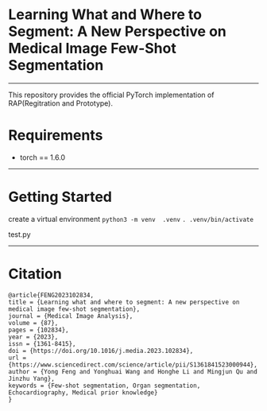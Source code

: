 # Learning What and Where to Segment: A New Perspective on Medical Image Few-Shot Segmentation
---
This repository provides the official PyTorch implementation of RAP(Regitration and Prototype).


# Requirements
* torch == 1.6.0

---
# Getting Started
create a virtual environment
`python3 -m venv  .venv`
`. .venv/bin/activate`

test.py

---
# Citation
```
@article{FENG2023102834,
title = {Learning what and where to segment: A new perspective on medical image few-shot segmentation},
journal = {Medical Image Analysis},
volume = {87},
pages = {102834},
year = {2023},
issn = {1361-8415},
doi = {https://doi.org/10.1016/j.media.2023.102834},
url = {https://www.sciencedirect.com/science/article/pii/S1361841523000944},
author = {Yong Feng and Yonghuai Wang and Honghe Li and Mingjun Qu and Jinzhu Yang},
keywords = {Few-shot segmentation, Organ segmentation, Echocardiography, Medical prior knowledge}
}
```
